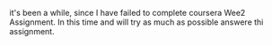 it's been a while, since I have failed to complete coursera Wee2 Assignment. 
In this time and will try as much as possible answere thi assignment. 
